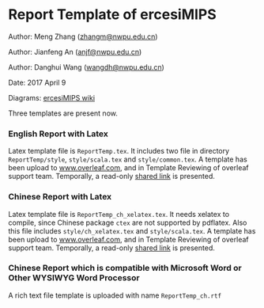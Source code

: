 Report Template of ercesiMIPS
====================================

Author: Meng Zhang (zhangm@nwpu.edu.cn)

Author: Jianfeng An (anjf@nwpu.edu.cn)

Author: Danghui Wang (wangdh@nwpu.edu.cn)

Date: 2017 April 9

Diagrams: [ercesiMIPS wiki](http://www.ercesi.org)

Three templates are present now. 

### English Report with Latex
Latex template file is `ReportTemp.tex`. It includes two file in directory `ReportTemp/style`, `style/scala.tex` and `style/common.tex`.
A template has been upload to www.overleaf.com, and in Template Reviewing of overleaf support team. Temporally, a read-only [shared link](https://www.overleaf.com/read/vdkvmyxvfwsq) is presented. 


### Chinese Report with Latex
Latex template file is `ReportTemp_ch_xelatex.tex`. It needs xelatex to compile, since Chinese package `ctex` are not supported by pdflatex.
Also this file includes `style/ch_xelatex.tex` and `style/scala.tex`. A template has been upload to www.overleaf.com, and in Template Reviewing of overleaf support team. Temporally, a read-only [shared link](https://www.overleaf.com/read/tgvfkpdbxvpw) is presented. 


### Chinese Report which is compatible with Microsoft Word or Other WYSIWYG Word Processor
A rich text file template is uploaded with name `ReportTemp_ch.rtf`

